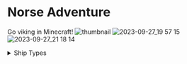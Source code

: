 # Norse Adventure
Go viking in Minecraft!
![thumbnail](https://github.com/Hexuar/Norse-Adventure/assets/97542759/6b60663d-dd14-4774-8adb-1c89232aa05a)
![2023-09-27_19 57 15](https://github.com/Hexuar/Norse-Adventure/assets/97542759/13322865-dfa3-45a6-9915-c1461d8d8d01)
![2023-09-27_21 18 14](https://github.com/Hexuar/Norse-Adventure/assets/97542759/952b29b5-74bd-4d06-9614-034953ba8b21)
<details>
  <summary>Ship Types</summary>
  Karve
  <IMG src="https://github.com/Hexuar/Norse-Adventure/assets/97542759/9e7600e0-685e-4d19-bbde-3246fef35a17"  alt="karve"/>
  Knarr
  <IMG src="https://github.com/Hexuar/Norse-Adventure/assets/97542759/592aa67f-c966-4038-b435-0626ec7a8e84"  alt="knarr"/>
  Skeid
  <IMG src="https://github.com/Hexuar/Norse-Adventure/assets/97542759/f7b1dc90-6281-40a0-96f8-b212f47a57fd"  alt="skeid"/>
</details>
